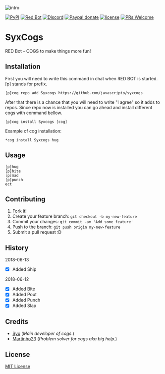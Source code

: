 ![intro](https://i.imgur.com/XaySTgx.png)

[![PyPI](https://img.shields.io/badge/Python-3.5-blue.svg?style=flat-square)](https://www.python.org/downloads/) 
[![Red Bot](https://img.shields.io/badge/Discord-Red%20Bot-red.svg?style=flat-square)](https://github.com/Twentysix26/Red-DiscordBot)
[![Discord](https://img.shields.io/discord/102860784329052160.svg?style=flat-square)](https://discord.gg/hevuDeP)
[![Paypal donate](https://img.shields.io/badge/PayPal-Donate-red.svg?longCache=true&style=flat-square)](https://paypal.me/dofkis)
[![license](https://img.shields.io/github/license/mashape/apistatus.svg?style=flat-square)](https://github.com/javascripto/syxcogs/blob/master/LICENSE)
[![PRs Welcome](https://img.shields.io/badge/PRs-welcome-brightgreen.svg?style=flat-square)](http://makeapullrequest.com)

# SyxCogs
RED Bot - COGS to make things more fun!
## Installation
First you will need to write this command in chat when RED BOT is started. [p] stands for prefix.
```
[p]cog repo add Syxcogs https://github.com/javascripto/syxcogs
```
After that there is a chance that you will need to write "I agree" so it adds to repos.
Since repo now is installed you can go ahead and install different cogs with command bellow.
```
[p]cog install Syxcogs [cog]
```

Example of cog installation:
```
*cog install Syxcogs hug
```
## Usage
```
[p]hug
[p]bite
[p]mad
[p]punch
ect
```
## Contributing
1. Fork it!
2. Create your feature branch: `git checkout -b my-new-feature`
3. Commit your changes: `git commit -am 'Add some feature'`
4. Push to the branch: `git push origin my-new-feature`
5. Submit a pull request :D
## History

2018-06-13
- [x] Added Ship

2018-06-12
- [x] Added Bite
- [x] Added Pout
- [x] Added Punch
- [x] Added Slap
## Credits
* [Syx](https://github.com/javascripto) (*Main developer of cogs*.)
* [Martinho23](https://github.com/martinho23) (*Problem solver for cogs aka big help.*)
## License
[MIT License](https://github.com/javascripto/syxcogs/blob/master/LICENSE)
